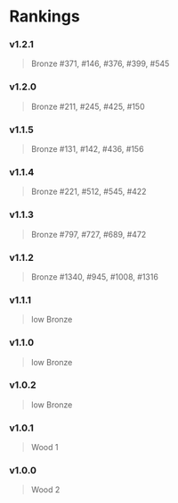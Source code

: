 # Rankings

### v1.2.1
> Bronze #371, #146, #376, #399, #545

### v1.2.0
> Bronze #211, #245, #425, #150

### v1.1.5
> Bronze #131, #142, #436, #156

### v1.1.4
> Bronze #221, #512, #545, #422

### v1.1.3
> Bronze #797, #727, #689, #472

### v1.1.2
> Bronze #1340, #945, #1008, #1316

### v1.1.1
> low Bronze

### v1.1.0
> low Bronze

### v1.0.2
> low Bronze

### v1.0.1
> Wood 1

### v1.0.0
> Wood 2